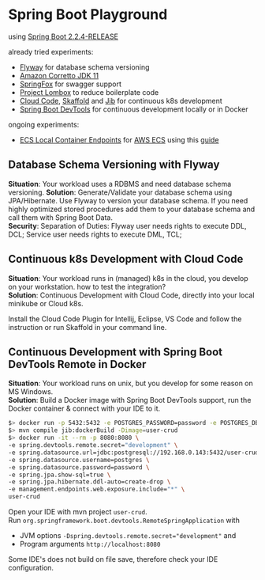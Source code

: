 # Spring Boot Playground

using [Spring Boot 2.2.4-RELEASE](https://docs.spring.io/spring-boot/docs/2.2.4.RELEASE/reference/html/)
 
already tried experiments:
* [Flyway](https://flywaydb.org/) for database schema versioning
* [Amazon Corretto JDK 11](https://aws.amazon.com/corretto/)
* [SpringFox](https://springfox.github.io/springfox/)  for swagger support
* [Project Lombox](https://projectlombok.org/) to reduce boilerplate code
* [Cloud Code](https://cloud.google.com/code/docs/intellij/quickstart-IDEA), [Skaffold](https://skaffold.dev/) and [Jib](https://github.com/GoogleContainerTools/jib) for continuous k8s development
* [Spring Boot DevTools](https://docs.spring.io/spring-boot/docs/2.2.4.RELEASE/reference/html/using-spring-boot.html#using-boot-devtools) for continuous development locally or in Docker

ongoing experiments:
* [ECS Local Container Endpoints](https://github.com/awslabs/amazon-ecs-local-container-endpoints) for [AWS ECS](https://aws.amazon.com/ecs/) using this [guide](https://aws.amazon.com/blogs/compute/a-guide-to-locally-testing-containers-with-amazon-ecs-local-endpoints-and-docker-compose/)

## Database Schema Versioning with Flyway

**Situation**: Your workload uses a RDBMS and need database schema versioning.
**Solution**: Generate/Validate your database schema using JPA/Hibernate. Use Flyway to version your database schema. 
If you need highly optimized stored procedures add them to your database schema and call them with Spring Boot Data.  
**Security**: Separation of Duties: Flyway user needs rights to execute DDL, DCL; Service user needs rights to execute DML, TCL;  

## Continuous k8s Development with Cloud Code
 
**Situation**: Your workload runs in (managed) k8s in the cloud, you develop on your workstation. how to test the  integration?  
**Solution**: Continuous Development with Cloud Code, directly into your local minikube or Cloud k8s.

Install the Cloud Code Plugin for Intellij, Eclipse, VS Code and follow the instruction or run Skaffold in your command line.

## Continuous Development with Spring Boot DevTools Remote in Docker

**Situation**: Your workload runs on unix, but you develop for some reason on MS Windows.  
**Solution**: Build a Docker image with Spring Boot DevTools support, run the Docker container & connect with your IDE to it.

```sh
$> docker run -p 5432:5432 -e POSTGRES_PASSWORD=password -e POSTGRES_DB=user-crud -d postgres
$> mvn compile jib:dockerBuild -Dimage=user-crud
$> docker run -it --rm -p 8080:8080 \
-e spring.devtools.remote.secret="development" \
-e spring.datasource.url=jdbc:postgresql://192.168.0.143:5432/user-crud \
-e spring.datasource.username=postgres \
-e spring.datasource.password=password \
-e spring.jpa.show-sql=true \
-e spring.jpa.hibernate.ddl-auto=create-drop \
-e management.endpoints.web.exposure.include="*" \
user-crud
```

Open your IDE with mvn project `user-crud`.  
Run `org.springframework.boot.devtools.RemoteSpringApplication` with 
* JVM options `-Dspring.devtools.remote.secret="development"` and 
* Program arguments `http://localhost:8080`  

Some IDE's does not build on file save, therefore check your IDE configuration.
